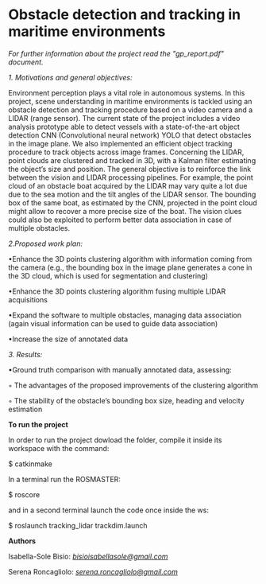 # Obstacle detection and tracking in maritime environments

*For further information about the project read the "gp_report.pdf" document.*

*1. Motivations and general objectives:*

Environment perception plays a vital role in autonomous systems. In this project, scene
understanding in maritime environments is tackled using an obstacle detection and tracking
procedure based on a video camera and a LIDAR (range sensor).
The current state of the project includes a video analysis prototype able to detect vessels with a
state-of-the-art object detection CNN (Convolutional neural network) YOLO that detect obstacles in
the image plane. We also implemented an efficient object tracking procedure to track objects across
image frames. Concerning the LIDAR, point clouds are clustered and tracked in 3D, with a Kalman
filter estimating the object’s size and position.
The general objective is to reinforce the link between the vision and LIDAR processing pipelines.
For example, the point cloud of an obstacle boat acquired by the LIDAR may vary quite a lot due
due to the sea motion and the tilt angles of the LIDAR sensor. The bounding box of the same boat,
as estimated by the CNN, projected in the point cloud might allow to recover a more precise size of
the boat. The vision clues could also be exploited to perform better data association in case of
multiple obstacles.

*2.Proposed work plan:*

•Enhance the 3D points clustering algorithm with information coming from the camera (e.g.,
the bounding box in the image plane generates a cone in the 3D cloud, which is used for
segmentation and clustering)

•Enhance the 3D points clustering algorithm fusing multiple LIDAR acquisitions

•Expand the software to multiple obstacles, managing data association (again visual
information can be used to guide data association)

•Increase the size of annotated data

*3. Results:*

•Ground truth comparison with manually annotated data, assessing:

◦ The advantages of the proposed improvements of the clustering algorithm

◦ The stability of the obstacle’s bounding box size, heading and velocity estimation


**To run the project**

In order to run the project dowload the folder, compile it inside its workspace with the command:

$ catkinmake

In a terminal run the ROSMASTER:

$ roscore

and in a second terminal launch the code once inside the ws:

$ roslaunch tracking_lidar trackdim.launch


**Authors**

Isabella-Sole Bisio: *bisioisabellasole@gmail.com*

Serena Roncagliolo: *serena.roncagliolo@gmail.com*

